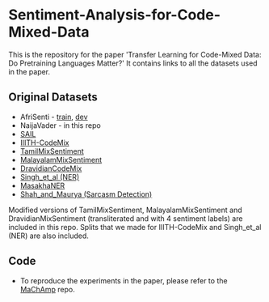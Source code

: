 # Sentiment-Analysis-for-Code-Mixed-Data
This is the repository for the paper 'Transfer Learning for Code-Mixed Data: Do Pretraining Languages Matter?'
It contains links to all the datasets used in the paper.
## Original Datasets
- AfriSenti - [train](https://github.com/afrisenti-semeval/afrisent-semeval-2023/blob/main/SubtaskA/train/pcm_train.tsv), [dev](https://github.com/afrisenti-semeval/afrisent-semeval-2023/blob/main/SubtaskA/dev/pcm_dev.tsv)
- NaijaVader - in this repo
- [SAIL](http://amitavadas.com/SAIL/data.html) 
- [IIITH-CodeMix](https://github.com/DrImpossible/Sub-word-LSTM)
- [TamilMixSentiment](https://dravidian-codemix.github.io/2020/datasets.html)
- [MalayalamMixSentiment](https://dravidian-codemix.github.io/2020/datasets.html)
- [DravidianCodeMix](https://github.com/bharathichezhiyan/DravidianCodeMix-Dataset)
- [Singh_et_al (NER)](https://github.com/SilentFlame/Named-Entity-Recognition/blob/master/Twitterdata/annotatedData.csv)
- [MasakhaNER](https://github.com/masakhane-io/masakhane-ner/tree/main/data/pcm)
- [Shah_and_Maurya (Sarcasm Detection)](https://github.com/likemycode/codemix)

Modified versions of TamilMixSentiment, MalayalamMixSentiment and DravidianMixSentiment (transliterated and with 4 sentiment labels) are included in this repo. Splits that we made for IIITH-CodeMix and Singh_et_al (NER) are also included.

## Code
- To reproduce the experiments in the paper, please refer to the [MaChAmp](https://github.com/machamp-nlp/machamp) repo.
